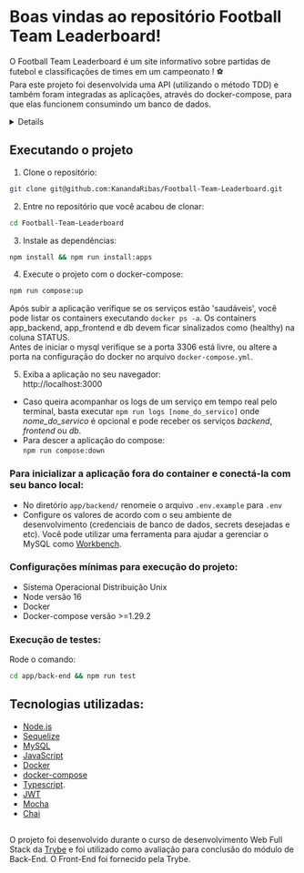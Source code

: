 # Boas vindas ao repositório Football Team Leaderboard!

O Football Team Leaderboard é um site informativo sobre partidas de futebol e classificações de times em um campeonato ! ⚽️<br/>
Para este projeto foi desenvolvida uma API (utilizando o método TDD) e também foram integradas as aplicações, através do docker-compose, para que elas funcionem consumindo um banco de dados.

<details>
A modelagem dos dados foi feita através do [Sequelize](https://sequelize.org), seguindo o seguinte fluxo:
<details>
  <summary><strong>Fluxo 1: Teams (Times)</strong></summary>
 Endpoint utilizado para retornar os nomes dos times associados à partida na renderização do front-end.
</details>
<details>
  <summary><strong>Fluxo 2: Users e Login (Pessoas Usuárias e Credenciais de acesso)</strong></summary>
 Rotas criadas para validação de login e autenticação, o sistema gera token de acesso para que a pessoa usuária possa cadastrar e atualizar partidas. 
</details>
<details>
  <summary><strong>Fluxo 3: Matches (Partidas)</strong></summary>
  Fluxo desenvolvido para que os dados apareçam corretamente na tela de partidas no front-end, sendo possível:
  
  - Filtrar somente as partidas em andamento, ou as partidas finalizadas;
  - Finalizar uma partida no banco de dados;
  - Atualizar partidas em andamento;
  - Cadastrar uma nova partida em andamento no banco de dados;
- Para que não seja cadastrada partidas inválidas, não é possível inserir uma partida com times iguais ou com um time que não existe na tabela de times.
</details>
<details>
  <summary><strong>  Fluxo 4: Leaderboards (Placares)</strong></summary>
Fluxo desenvolvido para que os dados apareçam corretamente na tabela de placar obedecendo a classificação dos times.
Através dos dados das partidas a tabela mostra os times, ordena pela classificação obtida e também mostra os pontos calculados com as seguintes propriedades por time: Total Points, Total Games, Total Victories, Total Draws, Total Losses, Goals Favor, Goals Own, Goals Balance e Efficiency. 
</details>
</details>

## Executando o projeto
1. Clone o repositório:
```bash
git clone git@github.com:KanandaRibas/Football-Team-Leaderboard.git
```

2. Entre no repositório que você acabou de clonar:
```bash
cd Football-Team-Leaderboard
```

3. Instale as dependências:
```bash
npm install && npm run install:apps
```

4. Execute o projeto com o docker-compose:
```bash
npm run compose:up
```

 Após subir a aplicação verifique se os serviços estão 'saudáveis', você pode listar os containers executando `docker ps -a`.
Os containers app_backend, app_frontend e db devem ficar sinalizados como (healthy) na coluna STATUS.<br/>
 Antes de iniciar o mysql verifique se a porta 3306 está livre, ou altere a porta na configuração do docker no arquivo `docker-compose.yml`.

5. Exiba a aplicação no seu navegador:<br/>
http://localhost:3000

- Caso queira acompanhar os logs de um serviço em tempo real pelo terminal, basta executar `npm run logs [nome_do_servico]` onde _nome_do_servico_ é opcional e pode receber os serviços _backend_, _frontend_ ou _db_.
- Para descer a aplicação do compose:<br/>
`npm run compose:down`

### Para inicializar a aplicação fora do container e conectá-la com seu banco local:
  - No diretório `app/backend/` renomeie o arquivo `.env.example` para `.env`
  - Configure os valores de acordo com o seu ambiente de desenvolvimento (credenciais de banco de dados, secrets desejadas e etc). Você pode utilizar uma ferramenta para ajudar a gerenciar o MySQL como [Workbench](https://www.mysql.com/products/workbench/).

### Configurações mínimas para execução do projeto:
  - Sistema Operacional Distribuição Unix
  - Node versão 16
  - Docker
  - Docker-compose versão >=1.29.2

### Execução de testes:
Rode o comando:
```bash
cd app/back-end && npm run test
```

## Tecnologias utilizadas:
- [Node.js](https://nodejs.org/en/about)
- [Sequelize](https://sequelize.org/)
- [MySQL](https://www.mysql.com/)
- [JavaScript](https://developer.mozilla.org/en-US/docs/Web/JavaScript)
- [Docker](https://docs.docker.com/get-started/)
- [docker-compose](https://docs.docker.com/compose/install/)
- [Typescript](https://www.typescriptlang.org/).
- [JWT](https://jwt.io/introduction)
- [Mocha](https://mochajs.org/)
- [Chai](https://www.chaijs.com/)

##
 O projeto foi desenvolvido durante o curso de desenvolvimento Web Full Stack da [Trybe](https://app.betrybe.com) e foi utilizado como avaliação para conclusão do módulo de Back-End. 
 O Front-End foi fornecido pela Trybe.



